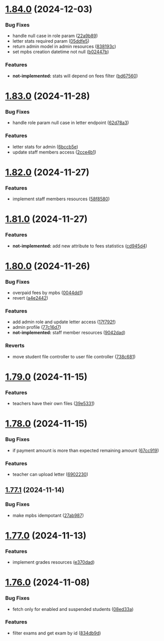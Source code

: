 # [1.84.0](https://github.com/hei-school/hei-admin-api/compare/v1.83.0...v1.84.0) (2024-12-03)


### Bug Fixes

* handle null case in role param ([22a9b89](https://github.com/hei-school/hei-admin-api/commit/22a9b89f63b27d4e44fdc918a5b846617f747633))
* letter stats required param ([05ddfe5](https://github.com/hei-school/hei-admin-api/commit/05ddfe53e701fcd608dd5beb838cc05c44405748))
* return admin model in admin resources ([838193c](https://github.com/hei-school/hei-admin-api/commit/838193c289d8c73e3045441c1346d2826f4b3ce3))
* set mpbs creation datetime not null  ([b02447b](https://github.com/hei-school/hei-admin-api/commit/b02447b2e960458df98220dfb52c6c2ccc3c2bd9))


### Features

* **not-implemented:** stats will depend on fees filter  ([bd67560](https://github.com/hei-school/hei-admin-api/commit/bd67560ca03f3a85b5b5cecfe7061fb3dd52b88f))



# [1.83.0](https://github.com/hei-school/hei-admin-api/compare/v1.82.0...v1.83.0) (2024-11-28)


### Bug Fixes

* handle role param null case in letter endpoint ([62d78a3](https://github.com/hei-school/hei-admin-api/commit/62d78a33aa71b03bf6e98438e16314252b53e6c4))


### Features

* letter stats for admin ([6bccb5e](https://github.com/hei-school/hei-admin-api/commit/6bccb5e83617d1ba3f6e897306ad479522c6b866))
* update staff members access ([2cce4b1](https://github.com/hei-school/hei-admin-api/commit/2cce4b1b48261ab853b00fbb869e091d1af23f40))



# [1.82.0](https://github.com/hei-school/hei-admin-api/compare/v1.81.0...v1.82.0) (2024-11-27)


### Features

* implement staff members resources ([58f8580](https://github.com/hei-school/hei-admin-api/commit/58f85805776877f672bac1c59d888dc0f416381e))



# [1.81.0](https://github.com/hei-school/hei-admin-api/compare/v1.80.0...v1.81.0) (2024-11-27)


### Features

* **not-implemented:** add new attribute to fees statistics  ([cd945d4](https://github.com/hei-school/hei-admin-api/commit/cd945d49277bcc05a632403498a24d3491643e5c))



# [1.80.0](https://github.com/hei-school/hei-admin-api/compare/v1.79.0...v1.80.0) (2024-11-26)


### Bug Fixes

* overpaid fees by mpbs  ([0044dd1](https://github.com/hei-school/hei-admin-api/commit/0044dd1bc8d05d3974d97c71916a0c45f798a966))
* revert  ([a4e2442](https://github.com/hei-school/hei-admin-api/commit/a4e24424211a888cabd97ce539f116ca90321e30))


### Features

* add admin role and update letter access ([17f792f](https://github.com/hei-school/hei-admin-api/commit/17f792f4033517d645659fb4312e43af59fe6400))
* admin profile ([77c16d7](https://github.com/hei-school/hei-admin-api/commit/77c16d71807d469da531852fb636032c264d27a5))
* **not-implemented:** staff member resources ([9042dad](https://github.com/hei-school/hei-admin-api/commit/9042dad655d557b214ec041eb1d60718b85c2815))


### Reverts

* move student file controller to user file controller ([738c681](https://github.com/hei-school/hei-admin-api/commit/738c681cbe253a64dbeed19ae3f5d9fb96e8949d))



# [1.79.0](https://github.com/hei-school/hei-admin-api/compare/v1.78.0...v1.79.0) (2024-11-15)


### Features

* teachers have their own files ([39e5331](https://github.com/hei-school/hei-admin-api/commit/39e533142be417f05b8d353387b23f0cabd5b43a))



# [1.78.0](https://github.com/hei-school/hei-admin-api/compare/v1.77.1...v1.78.0) (2024-11-15)


### Bug Fixes

* if payment amount is more than expected remaining amount  ([67cc919](https://github.com/hei-school/hei-admin-api/commit/67cc919f96a947440360da3c77f431262af6493a))


### Features

* teacher can upload letter ([6902230](https://github.com/hei-school/hei-admin-api/commit/690223033c50fc43a5efb19ee314784edbaa660d))



## [1.77.1](https://github.com/hei-school/hei-admin-api/compare/v1.77.0...v1.77.1) (2024-11-14)


### Bug Fixes

* make mpbs idempotant ([27ab987](https://github.com/hei-school/hei-admin-api/commit/27ab98709d157a64578d47fa0ccd42e502410b1e))



# [1.77.0](https://github.com/hei-school/hei-admin-api/compare/v1.76.0...v1.77.0) (2024-11-13)


### Features

* implement grades resources ([e370dad](https://github.com/hei-school/hei-admin-api/commit/e370dad2ba64c22a85a849bcb1dee52b7a32973c))



# [1.76.0](https://github.com/hei-school/hei-admin-api/compare/v1.75.0...v1.76.0) (2024-11-08)


### Bug Fixes

* fetch only for enabled and suspended students  ([08ed33a](https://github.com/hei-school/hei-admin-api/commit/08ed33a1b9a1e3823e7442c8e2854b13927fb1db))


### Features

* filter exams and get exam by id ([834db9d](https://github.com/hei-school/hei-admin-api/commit/834db9d1fad3e57e3714585be9a1adeb3317a2f9))



